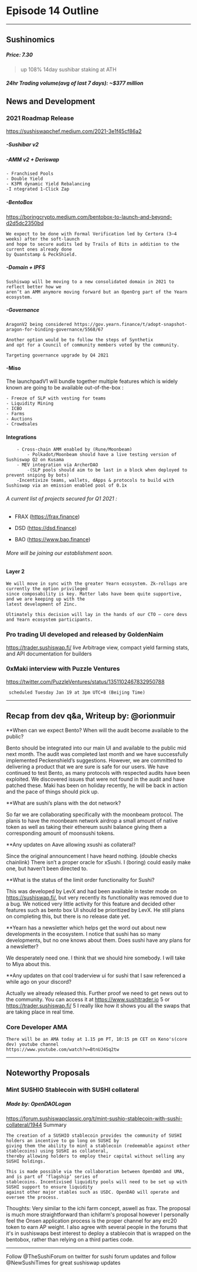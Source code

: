 

#  Episode 14 Outline

* * *

## Sushinomics
##### Price: 7.30
>up 108% 14day
>sushibar staking at ATH


##### 24hr Trading volume(avg of last 7 days): ~$377 million



## News and Development


### 2021 Roadmap Release
https://sushiswapchef.medium.com/2021-3e1f45cf86a2

##### -Sushibar v2 

##### -AMM v2 + Deriswap
    - Franchised Pools
    - Double Yield
    - K3PR dynamic Yield Rebalancing
    -I ntegrated 1-Click Zap

##### -BentoBox
https://boringcrypto.medium.com/bentobox-to-launch-and-beyond-d2d5dc2350bd

    We expect to be done with Formal Verification led by Certora (3–4 weeks) after the soft-launch 
    and hope to secure audits led by Trails of Bits in addition to the current ones already done 
    by Quantstamp & PeckShield.

##### -Domain + IPFS
    Sushiswap will be moving to a new consolidated domain in 2021 to reflect better how we 
    aren’t an AMM anymore moving forward but an OpenOrg part of the Yearn ecosystem.
    
##### -Governance
    AragonV2 being considered https://gov.yearn.finance/t/adopt-snapshot-aragon-for-binding-governance/5568/67 
    
    Another option would be to follow the steps of Synthetix 
    and opt for a Council of community members voted by the community.
    
    Targeting governance upgrade by Q4 2021

#### -Miso

The launchpadV1 will bundle together multiple features which is widely known are going to be available out-of-the-box :

    - Freeze of SLP with vesting for teams
    - Liquidity Mining
    - ICBO
    - Farms
    - Auctions
    - Crowdsales

#### Integrations
        - Cross-chain AMM enabled by (Rune/Moonbeam)
            - Polkadot/Moonbeam should have a live testing version of Sushiswap Q2 on Kusama
        - MEV integration via ArcherDAO
            -(SLP pools should aim to be last in a block when deployed to prevent sniping by bots)
        -Incentivize teams, wallets, dApps & protocols to build with Sushiswap via an emission enabled pool of 0.1x
 
###### A current list of projects secured for Q1 2021 :

- FRAX (https://frax.finance)

- DSD (https://dsd.finance)

- BAO (https://www.bao.finance)

###### More will be joining our establishment soon.

#### Layer 2
    We will move in sync with the greater Yearn ecosystem. Zk-rollups are currently the option privileged 
    since composability is key. Matter labs have been quite supportive, and we are keeping up with the 
    latest development of Zinc.

    Ultimately this decision will lay in the hands of our CTO — core devs and Yearn ecosystem participants.


### Pro trading UI developed and released by GoldenNaim
https://trader.sushiswap.fi/
live Arbitrage view, compact yield farming stats, and API documentation for builders 

### 0xMaki interview with Puzzle Ventures
https://twitter.com/PuzzleVentures/status/1351102467832950788

     scheduled Tuesday Jan 19 at 3pm UTC+8 (Beijing Time)
     
------------------------------------------
     
## Recap from dev q&a, Writeup by: @orionmuir

**When can we expect Bento? When will the audit become available to the public?

Bento should be integrated into our main UI and available to the public mid next month. The audit was completed last month and we have successfully implemented Peckenshield’s suggestions. However, we are committed to delivering a product that we are sure is safe for our users. We have continued to test Bento, as many protocols with respected audits have been exploited. We discovered issues that were not found in the audit and have patched these. Maki has been on holiday recently, he will be back in action and the pace of things should pick up.

**What are sushi’s plans with the dot network?

So far we are collaborating specifically with the moonbeam protocol. The planis to have the moonbeam network airdrop a small amount of native token as well as taking their ethereum sushi balance giving them a corresponding amount of moonsushi tokens. 

**Any updates on Aave allowing xsushi as collateral?

Since the original announcement I have heard nothing. (double checks chainlink) There isn’t a proper oracle for xSushi. I (boring) could easily make one, but haven’t been directed to.

**What is the status of the limit order functionality for Sushi?

This was developed by LevX and had been available in tester mode on https://sushiswap.fi/, but very recently its functionality was removed due to a bug. We noticed very little activity for this feature and decided other features such as bento box UI should be prioritized by LevX. He still plans on completing this, but there is no release date yet.

**Yearn has a newsletter which helps get the word out about new developments in the ecosystem. I notice that sushi has so many developments, but no one knows about them. Does sushi have any plans for a newsletter?

We desperately need one. I think that we should hire somebody. I will take to Miya about this.

**Any updates on that cool traderview ui for sushi that I saw referenced a while ago on your discord?

Actually we already released this. Further proof we need to get news out to the community. You can access it at https://www.sushitrader.io 5 or https://trader.sushiswap.fi/ 5 I really like how it shows you all the swaps that are taking place in real time.




### Core Developer AMA 
    
    There will be an AMA today at 1.15 pm PT, 10:15 pm CET on Keno's(core dev) youtube channel
    https://www.youtube.com/watch?v=BtnUJ4Sq2tw





* * *

## Noteworthy Proposals

### Mint SUSHIO Stablecoin with SUSHI collateral
##### Made by: OpenDAOLogan
https://forum.sushiswapclassic.org/t/mint-sushio-stablecoin-with-sushi-collateral/1944
Summary
>

    The creation of a SUSHIO stablecoin provides the community of SUSHI holders an incentive to go long on SUSHI by 
    giving them the ability to mint a stablecoin (redeemable against other stablecoins) using SUSHI as collateral, 
    thereby allowing holders to employ their capital without selling any SUSHI holdings.

    This is made possible via the collaboration between OpenDAO and UMA, and is part of ‘flagship’ series of 
    stablecoins. Incentivised liquidity pools will need to be set up with SUSHI support to ensure liquidity 
    against other major stables such as USDC. OpenDAO will operate and oversee the process.


Thoughts:
Very similar to the ichi farm concept, aswell as frax. The proposal is much more straightforward than ichifarm's proposal however I personally feel the Onsen application process is the proper channel for any erc20 token to earn AP weight. I also agree with several people in the forums that it's in sushiswaps best interest to deploy a stablecoin that is wrapped on the bentobox, rather than relying on a third parties code.



***

Follow @TheSushiForum on twitter for sushi forum updates
and follow @NewSushiTimes for great sushiswap updates
